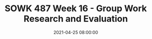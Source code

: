 ---
layout: single_presentation
name: sowk-487-week-16-group-work-research-and-evaluation.md
title: "SOWK 487 Week 16 - Group Work Research and Evaluation"
date:  2021-04-25 08:00:00
presentation_id: Ajc2hx
permalink: /presentations/Ajc2hx/
redirect_from:
  - /presentations/Ajc2hx/sowk-487-week-16-group-work-research-and-evaluation
slides: 
  - slide_name: deck-6611-large-0.jpeg
    slide_text: >
      <p>GROUP WORK
      RESEARCH &amp; EVALUATION Spring 2021 SOWK 487
      Jacob Campbell, LICSW - Heritage University</p>
      
  - slide_name: deck-6611-large-1.jpeg
    slide_text: >
      <p>Evaluation designs for groups
      Difference between program evaluation and clinical evaluation
      What is a qualitative design methodology
      Intervention research</p>
      
  - slide_name: deck-6611-large-2.jpeg
    slide_text: >
      <p>Gant, L. M. (2017). Chapter 29 - Evaluation and research design. In C. D. Garvin, L. M. Gutierrez, &amp; M. J. Galinsky <em>Handbook of Social Work with Groups</em> (pp. 527-534). The Guilford Press.</p>
      <p>Macgowan, M. J. (2017). Chapter 32 - Intervention research in social work with groups. In C. D. Garvin, L. M. Gutierrez, &amp; M. J. Galinsky <em>Handbook of Social Work with Groups</em> (pp. 565-585). The Guilford Press.</p>
      <p>Preston, S., Hughes, J., &amp; Woodford, M. R. (2017). Chapter 31 - Qualitative research. In C. D. Garvin, L. M. Gutierrez, &amp; M. J. Galinsky <em>Handbook of Social Work with Groups</em> (pp. 549-564). The Guilford Press.</p>
      
  - slide_name: deck-6611-large-3.jpeg
    slide_text: >
      <p>Grant (2017)</p>
      <blockquote>
      <p>Groups are used to help people address a variety of intervention tasks (p. 528)</p>
      </blockquote>
      <ol>
      <li>
      <strong>Identifying problem to be solved</strong>: Groups can increase personal awareness of problems or issues without personal accusation or prejudgment and with normalization and destigmatization of the issue.</li>
      <li>
      <strong>Deciding to solve the problem</strong>: In groups, people with low motivation to resolve problem issues can find ways and support to increase motivational levels to address the problem or issue.</li>
      <li>
      <strong>Planning for problem-solving</strong>: Persons learn in groups how to identify problems and employ problem-solving methods to generate, assess, and implement solutions.</li>
      <li>
      <strong>Active problem-solving</strong>: groups can provide a wide variety of strategies for change, along with ways to implement and monitor the change efforts</li>
      <li>
      <strong>Maintaining problem-solving strategies</strong>: Groups can be more effective than individuals in working to sustain and support personal change efforts. Groups can also provide support in the face of personal lapses or relapses.</li>
      </ol>
      
  - slide_name: deck-6611-large-4.jpeg
    slide_text: >
      <p>Grant (2017)</p>
      <blockquote>
      <p>One aspect that we can think about when we are looking at research design is the difference between program evaluation and clinical research evaluation. The main way we distinguish between these two is by understanding what is the purpose of the research.</p>
      </blockquote>
      <p>-&gt; Next slide</p>
      
  - slide_name: deck-6611-large-5.jpeg
    slide_text: >
      <p>Grant (2017)</p>
      <blockquote>
      <p>program evaluations differ from clinical research in two main ways</p>
      </blockquote>
      <ol>
      <li>Purpose of data collection</li>
      <li>Standards for judging the validity</li>
      </ol>
      
  - slide_name: deck-6611-large-6.jpeg
    slide_text: >
      <p>Grant (2017)</p>
      <blockquote>
      <p>So, what is program evaluation. Some of the purposes of program evaluation include:</p>
      </blockquote>
      <ul>
      <li>Decide whether to accept a new program or service</li>
      <li>Decide whether to continue, change, or eliminate an existing program or service</li>
      <li>Examine the uniformity of program implementation with a program plan</li>
      <li>Assess the overall value of a program</li>
      <li>Help funders and stakeholders determine how issues are being solved or needs are met.</li>
      </ul>
      
  - slide_name: deck-6611-large-7.jpeg
    slide_text: >
      <p>Grant (2017)</p>
      <p><strong>Program Evaluation</strong>: Inform decisions, clarify options, specify improvements, and provide information about programs and policies within the social and political context.</p>
      
  - slide_name: deck-6611-large-8.jpeg
    slide_text: >
      <p>Grant (2017)</p>
      <p><strong>Clinical Research</strong>: To seek out new knowledge, engage in theory testing, confirm or disconfirm hypotheses, and generalize findings</p>
      
  - slide_name: deck-6611-large-9.jpeg
    slide_text: >
      <p>Preston et al. (2017)</p>
      <blockquote>
      <p>The three types of study designs include:</p>
      </blockquote>
      <ul>
      <li>
      <strong>Qualitative</strong>: “Examine words or other media to understand their meaning” (DeCarlo, 2019)</li>
      <li>
      <strong>Quantitative</strong>: “Examine numerical data to precisely describe and predict elements of the social world” (DeCarlo, 2019)</li>
      <li>
      <strong>Mixed Methods</strong>: Combination of qualitative and quantitative methodologies</li>
      </ul>
      
  - slide_name: deck-6611-large-10.jpeg
    slide_text: >
      <p>Preston et al. (2017)</p>
      <ul>
      <li>
      <strong>Case Study</strong>: A case study is an examination of a particular case that is a bounded system (e.g. A particular group intervention or setting) in order to develop an in-depth understanding of the chosen case
      <em>Method</em> - researchers engage in a variety of forms of data collection, including interviews and documents.</li>
      <li>
      <strong>Ethnography</strong>: Ethnography involves spending time with a particular group in order to document shared patterns of beliefs, language, behaviors, and values
      <em>Method</em>- Researchers generally use interviews and observations</li>
      <li>
      <strong>Grounded Theory</strong>: Grounded theory is a process of inquiry seeking an explanation
      <em>Method</em>- Researchers often conduct interviews, but may also utilize other forms of data collection.</li>
      <li>
      <strong>Narrative inquiry</strong>: Narrative inquiries are used to study how individuals construct meaning about their identities, events, and/or experiences, such as participation in a group intervention.
      <em>Method</em> - Researchers usually collect stories through interviews</li>
      <li>
      <strong>Phenomenology</strong>: Phenomenology seeks the common meaning or essence of a lived experience for a group of individuals and is focused on a description of the phenomenon or experience, for example leading clinical groups with a particular population
      <em>Method</em>- researchers commonly employ a long interview method.</li>
      </ul>
      
  - slide_name: deck-6611-large-11.jpeg
    slide_text: >
      <blockquote>
      <p>[Small Group Activity] Students will work in small groups to discuss how they would evaluate the following: “Professional Similarities for Social Work Students”</p>
      </blockquote>
      <ul>
      <li>What would you look for</li>
      <li>How would you look for it</li>
      </ul>
      
  - slide_name: deck-6611-large-12.jpeg
    slide_text: >
      <p>Preston et al. (2017)</p>
      <blockquote>
      <p>Improve rigor makes our research more valid. There are a number of strategies that get used to improve rigor in qualitative research, these include:</p>
      </blockquote>
      <p><strong>Prolong engagement</strong>: The researcher’s past experiences in the field and relationships with stakeholders and pastor trusting relationships with participants, which is helpful in addressing reactivity and participant bias and can also foster the researchers increase sensitivity to emerging on steps</p>
      <p><strong>Triangulation</strong>: Having more than one researcher, collecting data from multiple sources representing various perspectives, combining different data collection tactics, and/or reduce each threat to rigor</p>
      <p><strong>Peer Debriefing</strong>: Consulting colleagues about emerging findings is useful in obtaining another perspective about one’s interpretations, while also getting other ideas both of which are useful and minimizing research bias</p>
      <p><strong>Member Checking</strong>: Themes and analysis are presented to participants and/or other stakeholders in order to verify one’s interpretation this strategy can occur within an interview or a bowling date analysis and interpretation</p>
      <p><strong>Negative case analysis</strong>: Inclusion of data that contradicts themes identified in the data helps to address researcher bias.</p>
      <p><strong>Audit trail</strong>: Documenting mythological and self-reflective memo can help reduce research bias</p>
      <p><strong>Thick description</strong>: Providing ridge details about how the study was conducted, the research contacts, and the data (through the provision of quotations) can reduce researcher bias and promote transferability</p>
      
  - slide_name: deck-6611-large-13.jpeg
    slide_text: >
      <p>[Small Group Activity] Students will work in small groups and consider how they would evaluate a group for parents. What are some of the tactics they could use to help enhance rigor for that research?</p>
      
  - slide_name: deck-6611-large-14.jpeg
    slide_text: >
      <p>Macgowan (2017)</p>
      <p>Intervention research is “A purposeful change strategy for developing or fine-tuning interventions”</p>
      <p>[Whole Class Activity] Talk about some of the application of what intervention research is. Consider the connection between participatory action research.</p>
      
  - slide_name: deck-6611-large-15.jpeg
    slide_text: >
      <p>Macgowan (2017)</p>
      <blockquote>
      <p>The following are the steps within conducting intervention research:</p>
      </blockquote>
      <p>Step 1: Specify the Problem and Develop a Program Theory</p>
      <ul>
      <li>Understanding what is the problem and the program being evaluated and the theoretical basis.</li>
      <li>Often fits within community-based participatory research</li>
      <li>Generally, there is a need to develop a logic model showing the risk and protective factors and linking them to the program’s components</li>
      </ul>
      <p>Step 2: Create and Revise Program Materials</p>
      <ul>
      <li>There should be a manual for the program that explains all of the aspects of it</li>
      </ul>
      <p>Step 3: Refine and Confirm Program Components in Tests</p>
      <ul>
      <li>Often times there is a pilot study that takes place, to help know if it will be useful</li>
      <li>After a pilot study, there is generally controlled study (experimental design)</li>
      </ul>
      <p>Step 4: Test Effectiveness in a Variety of Practice Settings</p>
      <ul>
      <li>How effective is the intervention</li>
      </ul>
      <p>Step 5: Disseminate Findings and Materials</p>
      <ul>
      <li>Sharing back to the greater social work community</li>
      </ul>
      
presentation_description: >
  <p>Week 16 is the final week of class. We will be reviewing evaluations within group work. The readings for the week include Gant (2017), who helps to describe further what evaluations are for groups. This class session serves as a primer for the second-year BASW program that dives further into research methods. The majority of research methods that look into group work follow a qualitative design method. Preston et al. (2017) help explain some of the methodologies within qualitative research. Finally, Macgowan (2017) explains a specific type of group research design related to intervention research.</p>
  <p>The agenda for this week is as follows:</p>
  <ul>
  <li>Evaluation designs for groups</li>
  <li>Difference between program evaluation and clinical evaluation</li>
  <li>What is a qualitative design methodology</li>
  <li>Intervention research</li>
  </ul>
  <p>Reference</p>
  <p>Gant, L. M. (2017). Chapter 29 - Evaluation and research design. In C. D. Garvin, L. M. Gutierrez, &amp; M. J. Galinsky <em>Handbook of Social Work with Groups</em> (pp. 527-534). The Guilford Press.</p>
  <p>Macgowan, M. J. (2017). Chapter 32 - Intervention research in social work with groups. In C. D. Garvin, L. M. Gutierrez, &amp; M. J. Galinsky <em>Handbook of Social Work with Groups</em> (pp. 565-585). The Guilford Press.</p>
  <p>Preston, S., Hughes, J., &amp; Woodford, M. R. (2017). Chapter 31 - Qualitative research. In C. D. Garvin, L. M. Gutierrez, &amp; M. J. Galinsky <em>Handbook of Social Work with Groups</em> (pp. 549-564). The Guilford Press.</p>
  
downloadable_slides: deck-6611.pdf
slides_count: 16
header:
  teaser: deck-6611-thumb-0.jpeg
presentation_video:
location: "Heritage University"
tags:
  - Heritage University
  - BASW Program
  - SOWK 487w
---
